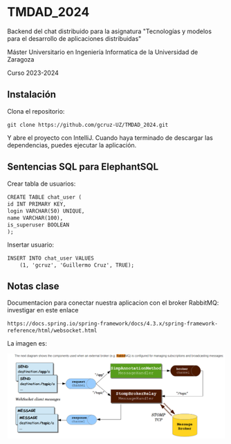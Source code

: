 # TMDAD_2024
Backend del chat distribuido para la asignatura "Tecnologías y modelos para el desarrollo de aplicaciones distribuidas"

Máster Universitario en Ingeniería Informatica de la Universidad de Zaragoza

Curso 2023-2024

## Instalación

Clona el repositorio:

```
git clone https://github.com/gcruz-UZ/TMDAD_2024.git
```

Y abre el proyecto con IntelliJ. Cuando haya terminado de descargar las dependencias, puedes ejecutar la aplicación.

## Sentencias SQL para ElephantSQL

Crear tabla de usuarios:

```
CREATE TABLE chat_user (
id INT PRIMARY KEY,
login VARCHAR(50) UNIQUE,
name VARCHAR(100),
is_superuser BOOLEAN
);
```

Insertar usuario:

```
INSERT INTO chat_user VALUES
    (1, 'gcruz', 'Guillermo Cruz', TRUE);
```

## Notas clase

Documentacion para conectar nuestra aplicacion con el broker RabbitMQ: investigar en este enlace

```
https://docs.spring.io/spring-framework/docs/4.3.x/spring-framework-reference/html/websocket.html
```

La imagen es:

![title](img_readme/img_broker.png)